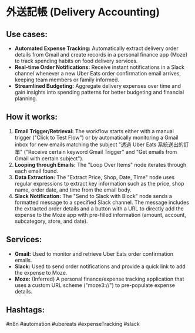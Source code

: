 # 外送記帳 (Delivery Accounting)

## Use cases:

- **Automated Expense Tracking:** Automatically extract delivery order details from Gmail and create records in a personal finance app (Moze) to track spending habits on food delivery services.
- **Real-time Order Notifications:** Receive instant notifications in a Slack channel whenever a new Uber Eats order confirmation email arrives, keeping team members or family informed.
- **Streamlined Budgeting:** Aggregate delivery expenses over time and gain insights into spending patterns for better budgeting and financial planning.

## How it works:

1.  **Email Trigger/Retrieval:** The workflow starts either with a manual trigger ("Click to Test Flow") or by automatically monitoring a Gmail inbox for new emails matching the subject "透過 Uber Eats 系統送出的訂單" ("Receive certain keyword Gmail Trigger" and "Get emails from Gmail with certain subject").
2.  **Looping through Emails:** The "Loop Over Items" node iterates through each email found.
3.  **Data Extraction:** The "Extract Price, Shop, Date, TIme" node uses regular expressions to extract key information such as the price, shop name, order date, and time from the email body.
4.  **Slack Notification:** The "Send to Slack with Block" node sends a formatted message to a specified Slack channel. The message includes the extracted order details and a button with a URL to directly add the expense to the Moze app with pre-filled information (amount, account, subcategory, store, and date).

## Services:

-   **Gmail:** Used to monitor and retrieve Uber Eats order confirmation emails.
-   **Slack:** Used to send order notifications and provide a quick link to add the expense to Moze.
-   **Moze:** (Inferred) A personal finance/expense tracking application that uses a custom URL scheme ("moze3://") to pre-populate expense details.

## Hashtags:

#n8n #automation #ubereats #expenseTracking #slack
